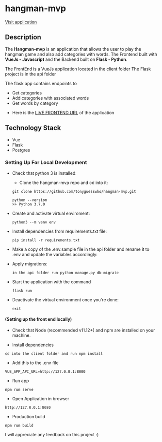 # hangman-mvp

[ Visit application](https://condescending-boyd-766f38.netlify.app/) 
## Description
The **Hangman-mvp** is an application that allows the user to play the hangman game and also add categories with words.
The Frontend built with **VueJs - Javascript** and the Backend built on **Flask - Python**.


The FrontEnd is a VueJs application located in the client folder 
The Flask project is in the api folder

The flask app contains endpoints to
- Get categories
- Add categories with associated words
- Get words by category

* Here is the [ LIVE FRONTEND URL](https://condescending-boyd-766f38.netlify.app/) of the application


## Technology Stack

- Vue
- Flask
- Postgres


###  Setting Up For Local Development

-   Check that python 3 is installed:
	
	-   Clone the hangman-mvp repo and cd into it:

    ```
    git clone https://github.com/tonyguesswho/hangman-mvp.git
    ```

    ```
    python --version
    >> Python 3.7.0
    ```

-   Create and activate virtual enviroment:

    ```
    python3 --m venv env

    ```

-   Install dependencies from requirements.txt file:

    ```
    pip install -r requirements.txt
    ```

-   Make a copy of the .env.sample file in the api folder and rename it to .env and update the variables accordingly:


-   Apply migrations:

    ```
    in the api folder run python manage.py db migrate
    ```

*   Start the application with the command

    ```
    flask run
    ```

*   Deactivate the virtual environment once you're done:
    ```
    exit
    ```





#### (Setting up the front end locally)
- Check that Node (recommended v11.12+) and npm are installed on your machine.

- Install dependencies
```
cd into the client folder and run npm install
```

- Add this to the .env file
```
VUE_APP_API_URL=http://127.0.0.1:8000
```
- Run app
```
npm run serve
```
- Open Application in browser
```
http://127.0.0.1:8080
```
- Production build
```
npm run build
```




I will appreciate any feedback on this project :)
